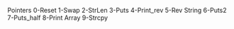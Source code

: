 Pointers
0-Reset
1-Swap
2-StrLen
3-Puts
4-Print_rev
5-Rev String
6-Puts2
7-Puts_half
8-Print Array
9-Strcpy